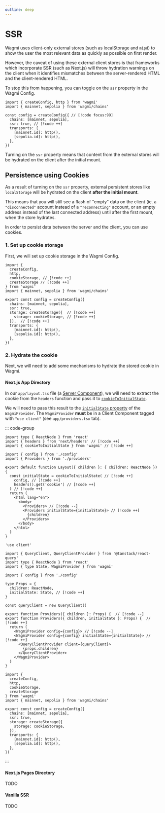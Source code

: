 ```yaml
---
outline: deep
---
```


# SSR

Wagmi uses client-only external stores (such as localStorage and `mipd`) to show the user the most relevant data as quickly as possible on first render.

However, the caveat of using these external client stores is that frameworks which incorporate SSR (such as Next.js) will throw hydration warnings on the client when it identifies mismatches between the server-rendered HTML and the client-rendered HTML.

To stop this from happening, you can toggle on the `ssr` property in the Wagmi Config.

```tsx
import { createConfig, http } from 'wagmi'
import { mainnet, sepolia } from 'wagmi/chains'

const config = createConfig({ // [!code focus:99]
  chains: [mainnet, sepolia],
  ssr: true, // [!code ++]
  transports: {
    [mainnet.id]: http(),
    [sepolia.id]: http(),
  },
})
```

Turning on the `ssr` property means that content from the external stores will be hydrated on the client after the initial mount.

## Persistence using Cookies

As a result of turning on the `ssr` property, external persistent stores like `localStorage` will be hydrated on the client **after the initial mount**.

This means that you will still see a flash of "empty" data on the client (ie. a `"disconnected"` account instead of a `"reconnecting"` account, or an empty address instead of the last connected address) until after the first mount, when the store hydrates.

In order to persist data between the server and the client, you can use cookies.

### 1. Set up cookie storage

First, we will set up cookie storage in the Wagmi Config.

```tsx
import { 
  createConfig, 
  http, 
  cookieStorage, // [!code ++]
  createStorage // [!code ++]
} from 'wagmi'
import { mainnet, sepolia } from 'wagmi/chains'

export const config = createConfig({
  chains: [mainnet, sepolia],
  ssr: true,
  storage: createStorage({  // [!code ++]
    storage: cookieStorage, // [!code ++]
  }),  // [!code ++]
  transports: {
    [mainnet.id]: http(),
    [sepolia.id]: http(),
  },
})
```

### 2. Hydrate the cookie

Next, we will need to add some mechanisms to hydrate the stored cookie in Wagmi.

#### Next.js App Directory

In our `app/layout.tsx` file (a [Server Component](#TODO)), we will need to extract the cookie from the `headers` function and pass it to [`cookieToInitialState`](/react/api/utilities/cookieToInitialState). 

We will need to pass this result to the [`initialState` property](#TODO) of the `WagmiProvider`. The `WagmiProvider` **must** be in a Client Component tagged with `"use client"` (see `app/providers.tsx` tab).

::: code-group

```tsx [app/layout.tsx]
import type { ReactNode } from 'react'
import { headers } from 'next/headers' // [!code ++]
import { cookieToInitialState } from 'wagmi' // [!code ++]

import { config } from './config'
import { Providers } from './providers'

export default function Layout({ children }: { children: ReactNode }) {
  const initialState = cookieToInitialState( // [!code ++]
    config, // [!code ++]
    headers().get('cookie') // [!code ++]
  ) // [!code ++]
  return (
    <html lang="en">
      <body>
        <Providers> // [!code --]
        <Providers initialState={initialState}> // [!code ++]
          {children}
        </Providers>
      </body>
    </html>
  )
}

```

```tsx [app/providers.tsx]
'use client'

import { QueryClient, QueryClientProvider } from '@tanstack/react-query'
import type { ReactNode } from 'react'
import { type State, WagmiProvider } from 'wagmi'

import { config } from './config'

type Props = {
  children: ReactNode,
  initialState: State, // [!code ++]
}

const queryClient = new QueryClient()

export function Providers({ children }: Props) {  // [!code --]
export function Providers({ children, initialState }: Props) {  // [!code ++]
  return (
    <WagmiProvider config={config}> // [!code --]
    <WagmiProvider config={config} initialState={initialState}> // [!code ++]
      <QueryClientProvider client={queryClient}>
        {props.children}
      </QueryClientProvider>
    </WagmiProvider>
  )
}

```

```tsx [app/config.ts]
import { 
  createConfig, 
  http, 
  cookieStorage,
  createStorage 
} from 'wagmi'
import { mainnet, sepolia } from 'wagmi/chains'

export const config = createConfig({
  chains: [mainnet, sepolia],
  ssr: true,
  storage: createStorage({  
    storage: cookieStorage, 
  }),  
  transports: {
    [mainnet.id]: http(),
    [sepolia.id]: http(),
  },
})
```

:::

#### Next.js Pages Directory

TODO

#### Vanilla SSR

TODO